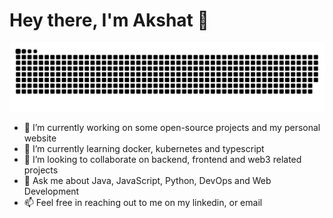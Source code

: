 # Hey there, I'm Akshat 👋 
<div id="pacman" align="center">
<img src="https://github.com/Akshat-Mishra101/Akshat-Mishra101/blob/main/Images/grid-snake.svg" alt="commit grid snake">
</div>
<ul>
  <li>🔭 I’m currently working on some open-source projects and my personal website</li>
  <li>🌱 I’m currently learning docker, kubernetes and typescript</li>
  <li>👯 I’m looking to collaborate on backend, frontend and web3 related projects</li>
  <li>💬 Ask me about Java, JavaScript, Python, DevOps and Web Development</li>
  <li>📫 Feel free in reaching out to me on my linkedin, or email</li>
</ul>


